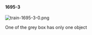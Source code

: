 #### 1695-3
![train-1695-3-0.png](https://github.com/lil-lab/nlvr/raw/master/nlvr/train/images/33/train-1695-3-0.png "train-1695-3-0.png")

One of the grey box has only one object
